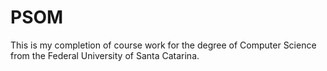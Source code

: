 # PSOM
This is my completion of course work for the degree of Computer Science from the Federal University of Santa Catarina.
